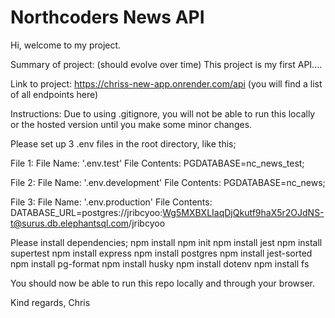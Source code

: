 # Northcoders News API

Hi, welcome to my project. 

Summary of project: 
(should evolve over time) This project is my first API.... 

Link to project:
https://chriss-new-app.onrender.com/api (you will find a list of all endpoints here)

Instructions:
Due to using .gitignore, you will not be able to run this locally or the hosted version until you make some minor changes. 

Please set up 3 .env files in the root directory, like this; 

File 1:
    File Name: 
        '.env.test'
    File Contents: 
        PGDATABASE=nc_news_test;

File 2:
    File Name: 
        '.env.development'
    File Contents: 
        PGDATABASE=nc_news;

File 3:
    File Name: 
        '.env.production'
    File Contents: 
        DATABASE_URL=postgres://jribcyoo:Wg5MXBXLIaqDjQkutf9haX5r2OJdNS-t@surus.db.elephantsql.com/jribcyoo

Please install dependencies; 
npm install 
npm init
npm install jest 
npm install supertest
npm install express
npm install postgres
npm install jest-sorted
npm install pg-format
npm install husky
npm install dotenv
npm install fs

You should now be able to run this repo locally and through your browser. 



Kind regards,
Chris